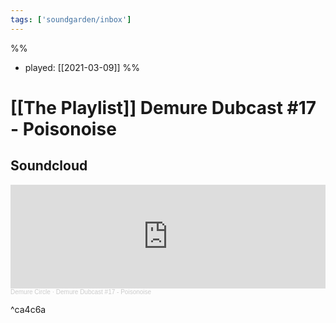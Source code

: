 ```yaml
---
tags: ['soundgarden/inbox']
---
```

%%
- played: [[2021-03-09]]
%%
# [[The Playlist]] Demure Dubcast #17 - Poisonoise

## Soundcloud
<iframe width="100%" height="166" scrolling="no" frameborder="no" allow="autoplay" src="https://w.soundcloud.com/player/?url=https%3A//api.soundcloud.com/tracks/1002247054&color=%23ff5500&auto_play=false&hide_related=false&show_comments=true&show_user=true&show_reposts=false&show_teaser=true"></iframe><div style="font-size: 10px; color: #cccccc;line-break: anywhere;word-break: normal;overflow: hidden;white-space: nowrap;text-overflow: ellipsis; font-family: Interstate,Lucida Grande,Lucida Sans Unicode,Lucida Sans,Garuda,Verdana,Tahoma,sans-serif;font-weight: 100;"><a href="https://soundcloud.com/demurecircle" title="Demure Circle" target="_blank" style="color: #cccccc; text-decoration: none;">Demure Circle</a> · <a href="https://soundcloud.com/demurecircle/demure-dubcast-poisonoise" title="Demure Dubcast #17 - Poisonoise" target="_blank" style="color: #cccccc; text-decoration: none;">Demure Dubcast #17 - Poisonoise</a></div>

^ca4c6a

